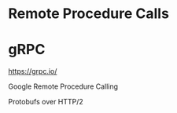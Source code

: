 # Remote Procedure Calls


# gRPC

<https://grpc.io/>

Google Remote Procedure Calling

Protobufs over HTTP/2